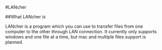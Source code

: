 #LANcher

##What LANcher is

LANcher is a program which you can use to transfer files from one computer to the other through LAN connection.
It currently only supports windows and one file at a time, but mac and multiple files support is planned.
